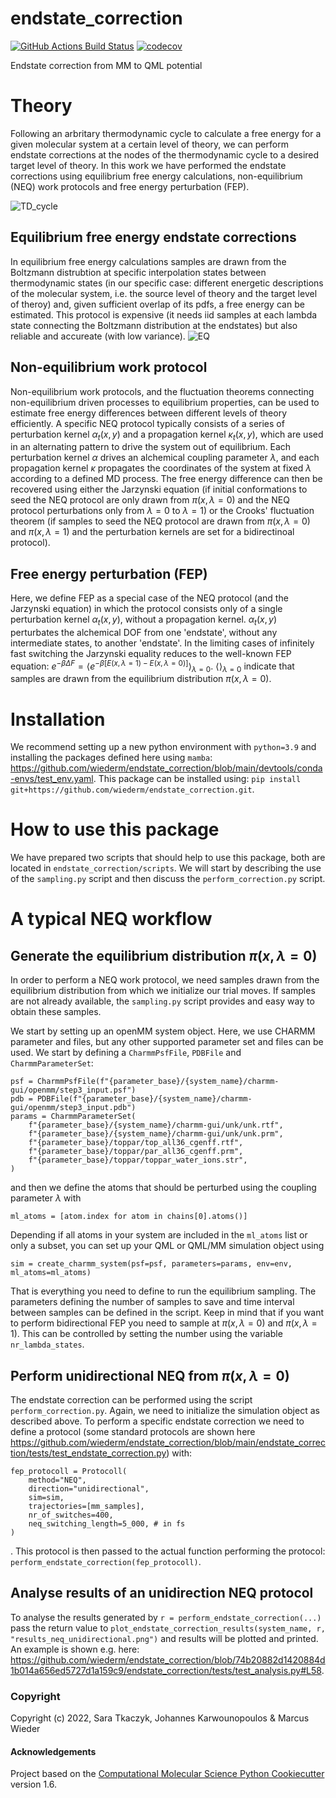 endstate_correction
==============================
[//]: # (Badges)
[![GitHub Actions Build Status](https://github.com/wiederm/endstate_correction/workflows/CI/badge.svg)](https://github.com/wiederm/endstate_correction/actions?query=workflow%3ACI)
[![codecov](https://codecov.io/gh/wiederm/endstate_correction/branch/main/graph/badge.svg)](https://codecov.io/gh/wiederm/endstate_correction/branch/main)


Endstate correction from MM to QML potential

# Theory

Following an arbritary thermodynamic cycle to calculate a free energy for a given molecular system at a certain level of theory, we can perform endstate corrections at the nodes of the thermodynamic cycle to a desired target level of theory.
In this work we have performed the endstate corrections using equilibrium free energy calculations, non-equilibrium (NEQ) work protocols and free energy perturbation (FEP).

![TD_cycle](https://user-images.githubusercontent.com/64199149/183875405-be049fa2-7ba7-40ba-838f-e2d43c4801f4.PNG)


## Equilibrium free energy endstate corrections
In equilibrium free energy calculations samples are drawn from the Boltzmann distrubtion at specific interpolation states between thermodynamic states (in our specific case: different energetic descriptions of the molecular system, i.e. the source level of theory and the target level of theroy) and, given sufficient overlap of its pdfs, a free energy can be estimated. This protocol is expensive (it needs iid samples at each lambda state connecting the Boltzmann distribution at the endstates) but also reliable and accureate (with low variance).
![EQ](https://user-images.githubusercontent.com/64199149/183875892-239d53f0-4caf-4bd6-8f37-349448af7d01.PNG)

## Non-equilibrium work protocol 
Non-equilibrium work protocols, and the fluctuation theorems connecting non-equilibrium driven processes to equilibrium properties, can be used to estimate free energy differences between different levels of theory efficiently.
A specific NEQ protocol typically consists of a series of perturbation kernel $\alpha_t(x,y)$ and a propagation kernel $\kappa_t(x,y)$, which are used in an alternating pattern to drive the system out of equilibrium.
Each perturbation kernel $\alpha$ drives an alchemical coupling parameter $\lambda$, and each propagation kernel $\kappa$ propagates the coordinates of the system at fixed $\lambda$ according to a defined MD process.
The free energy difference can then be recovered using either the Jarzynski equation (if initial conformations to seed the NEQ protocol are only drawn from $\pi(x, \lambda=0)$ and the NEQ protocol perturbations only from $\lambda=0$ to $\lambda=1$) or the Crooks' fluctuation theorem (if samples to seed the NEQ protocol are drawn from $\pi(x, \lambda=0)$ and $\pi(x, \lambda=1)$ and the perturbation kernels are set for a bidirectinoal protocol).

## Free energy perturbation (FEP)

Here, we define FEP as a special case of the NEQ protocol (and the Jarzynski equation) in which the protocol consists only of a single perturbation kernel $\alpha_t(x,y)$, without a propagation kernel. $\alpha_t(x,y)$ perturbates the alchemical DOF from one 'endstate', without any intermediate states, to another 'endstate'. 
In the limiting cases of infinitely fast switching the Jarzynski equality reduces to the well-known FEP equation:
$e^{-\beta \Delta F} = \langle e^{−β[E(x,\lambda=1)− E(x,\lambda=0)]} \rangle_{\lambda=0}$.
$\langle \rangle_{\lambda=0}$ indicate that samples are drawn from the equilibrium distribution $\pi(x, \lambda=0)$.

# Installation

We recommend setting up a new python environment with `python=3.9` and installing the packages defined here using `mamba`: https://github.com/wiederm/endstate_correction/blob/main/devtools/conda-envs/test_env.yaml.
This package can be installed using:
`pip install git+https://github.com/wiederm/endstate_correction.git`.

# How to use this package

We have prepared two scripts that should help to use this package, both are located in `endstate_correction/scripts`.
We will start by describing the use of the `sampling.py` script and then discuss the `perform_correction.py` script.

# A typical NEQ workflow

## Generate the equilibrium distribution $\pi(x, \lambda=0)$

In order to perform a NEQ work protocol, we need samples drawn from the equilibrium distribution from which we initialize our trial moves.
If samples are not already available, the `sampling.py` script provides and easy way to obtain these samples.

We start by setting up an openMM system object. Here, we use CHARMM parameter and files, but any other supported parameter set and files can be used. We start by defining a `CharmmPsfFile`, `PDBFile` and `CharmmParameterSet`:  

```
psf = CharmmPsfFile(f"{parameter_base}/{system_name}/charmm-gui/openmm/step3_input.psf")
pdb = PDBFile(f"{parameter_base}/{system_name}/charmm-gui/openmm/step3_input.pdb")
params = CharmmParameterSet(
    f"{parameter_base}/{system_name}/charmm-gui/unk/unk.rtf",
    f"{parameter_base}/{system_name}/charmm-gui/unk/unk.prm",
    f"{parameter_base}/toppar/top_all36_cgenff.rtf",
    f"{parameter_base}/toppar/par_all36_cgenff.prm",
    f"{parameter_base}/toppar/toppar_water_ions.str",
)
```
and then we define the atoms that should be perturbed using the coupling parameter $\lambda$ with
```
ml_atoms = [atom.index for atom in chains[0].atoms()]
```
Depending if all atoms in your system are included in the `ml_atoms` list or only a subset, you can set up your QML or QML/MM simulation object using 

```
sim = create_charmm_system(psf=psf, parameters=params, env=env, ml_atoms=ml_atoms)
```
That is everything you need to define to run the equilibrium sampling. 
The parameters defining the number of samples to save and time interval between samples can be defined in the script.
Keep in mind that if you want to perform bidirectional FEP you need to sample at $\pi(x, \lambda=0)$ and $\pi(x, \lambda=1)$. 
This can be controlled by setting the number using the variable `nr_lambda_states`.

## Perform unidirectional NEQ from $\pi(x, \lambda=0)$

The endstate correction can be performed using the script `perform_correction.py`.
Again, we need to initialize the simulation object as described above.
To perform a specific endstate correction we need to define a protocol (some standard protocols are shown here https://github.com/wiederm/endstate_correction/blob/main/endstate_correction/tests/test_endstate_correction.py) with:
```
fep_protocoll = Protocoll(
    method="NEQ",
    direction="unidirectional",
    sim=sim,
    trajectories=[mm_samples],
    nr_of_switches=400,
    neq_switching_length=5_000, # in fs
)
```
.
This protocol is then passed to the actual function performing the protocol: `perform_endstate_correction(fep_protocoll)`.

## Analyse results of an unidirection NEQ protocol

To analyse the results generated by `r = perform_endstate_correction(...)` pass the return value to     `plot_endstate_correction_results(system_name, r, "results_neq_unidirectional.png")` and results will be plotted and printed.
An example is shown e.g. here:
https://github.com/wiederm/endstate_correction/blob/74b20882d1420884d1b014a656ed5727d1a159c9/endstate_correction/tests/test_analysis.py#L58.

### Copyright

Copyright (c) 2022, Sara Tkaczyk, Johannes Karwounopoulos & Marcus Wieder


#### Acknowledgements
 
Project based on the 
[Computational Molecular Science Python Cookiecutter](https://github.com/molssi/cookiecutter-cms) version 1.6.

